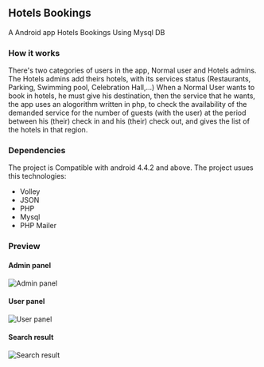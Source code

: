 ## Hotels Bookings ##
A Android app Hotels Bookings Using Mysql DB

### How it works ###
There's two categories of users in the app, Normal user and Hotels admins.
The Hotels admins add theirs hotels, with its services status
(Restaurants, Parking, Swimming pool, Celebration Hall,...)
When a Normal User wants to book in hotels, he must give his destination,
then the service that he wants, the app uses an alogorithm written in php, 
to check the availability of the demanded service for the number of guests 
(with the user) at the period between his (their) check in and his (their) 
check out, and gives the list of the hotels in that region.

### Dependencies ###
The project is Compatible with android 4.4.2 and above.
The project usues this technologies:
 - Volley
 - JSON
 - PHP
 - Mysql
 - PHP Mailer

### Preview ###

#### Admin panel ####
![Admin panel](http://i.imgur.com/aydi1kT.png)

#### User panel ####
![User panel](http://i.imgur.com/p8yaaPz.png)

#### Search result ####
![Search result](http://i.imgur.com/XyzpuBg.png)